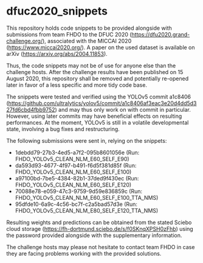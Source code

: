 # dfuc2020_snippets
This repository holds code snippets to be provided alongside with submissions from team FHDO to the DFUC 2020 (https://dfu2020.grand-challenge.org/), associated with the MICCAI 2020 (https://www.miccai2020.org/). A paper on the used dataset is available on arXiv (https://arxiv.org/abs/2004.11853).

Thus, the code snippets may not be of use for anyone else than the challenge hosts. After the challenge results have been published on 15 August 2020, this repository shall be removed and potentially re-opened later in favor of a less specific and more tidy code base.

The snippets were tested and verified using the YOLOv5 commit a1c8406 (https://github.com/ultralytics/yolov5/commit/a1c8406af3eac3e20d4dd5d327fd6cbd4fbb9752) and may thus only work on with commit in particular. However, using later commits may have beneficial effects on resulting performances. At the moment, YOLOv5 is still in a volatile developmental state, involving a bug fixes and restructuring.

The following submissions were sent in, relying on the snippets:
* 1debdd79-27b3-4ed5-a7f2-095b8601056e (Run: FHDO_YOLOv5_CLEAN_NLM_E60_SELF_E90)
* da593d93-4677-4f97-b491-f6d5f381d85f (Run: FHDO_YOLOv5_CLEAN_NLM_E60_SELF_E100)
* a97100bd-7be5-4384-82b1-37ded9f430ec (Run: FHDO_YOLOv5_CLEAN_NLM_E60_SELF_E120)
* 70088e78-e059-47c3-9759-9d59e836859c (Run: FHDO_YOLOv5_CLEAN_NLM_E60_SELF_E100_TTA_NMS)
* 95dfde10-6a9c-4c56-bc7f-c2a5bad57d3e (Run: FHDO_YOLOv5_CLEAN_NLM_E80_SELF_E120_TTA_NMS)

Resulting weights and predictions can be obtained from the stated Sciebo cloud storage (https://fh-dortmund.sciebo.de/s/f0SKnqXPSH0zFhb) using the password provided alongside with the supplementary information.

The challenge hosts may please not hesitate to contact team FHDO in case they are facing problems working with the provided solutions.
